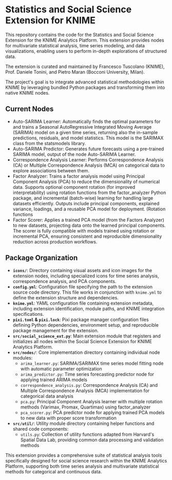 # Statistics and Social Science Extension for KNIME

This repository contains the code for the Statistics and Social Science Extension for the KNIME Analytics Platform. This extension provides nodes for multivariate statistical analysis, time series modeling, and data visualizations, enabling users to perform in-depth explorations of structured data.

The extension is curated and maintained by Francesco Tuscolano (KNIME), Prof. Daniele Tonini, and Pietro Maran (Bocconi University, Milan).

The project's goal is to integrate advanced statistical methodologies within KNIME by leveraging bundled Python packages and transforming them into native KNIME nodes.

## Current Nodes

* Auto-SARIMA Learner: Automatically finds the optimal parameters for and trains a Seasonal AutoRegressive Integrated Moving Average (SARIMA) model on a given time series, returning also the in-sample predictions, residuals, and model statistics. This model is the SARIMAX class from the statsmodels library. 
* Auto-SARIMA Predictor: Generates future forecasts using a pre-trained SARIMA model, output of the node Auto-SARIMA Learner.
* Correspondence Analysis Learner: Performs Correspondence Analysis (CA) or Multiple Correspondence Analysis (MCA) on categorical data to explore associations between them.
* Factor Analyzer: Trains a factor analysis model using Principal Component Analysis (PCA) to reduce the dimensionality of numerical data. Supports optional component rotation (for improved interpretability) using rotation functions from the factor_analyzer Python package, and incremental (batch-wise) learning for handling large datasets efficiently. Outputs include principal components, explained variance, loadings, and a reusable PCA model for deployment. (Rotation functions 
* Factor Scorer: Applies a trained PCA model (from the Factors Analyzer) to new datasets, projecting data onto the learned principal components. The scorer is fully compatible with models trained using rotation or incremental PCA, ensuring consistent and reproducible dimensionality reduction across production workflows.

## Package Organization

* **`icons/`**: Directory containing visual assets and icon images for the extension nodes, including specialized icons for time series analysis, correspondence analysis, and PCA components.
* **`config.yml`**: Configuration file specifying the path to the extension source code directory. This file works in conjunction with `knime.yml` to define the extension structure and dependencies.
* **`knime.yml`**: YAML configuration file containing extension metadata, including extension identification, module paths, and KNIME integration specifications.
* **`pixi.toml` & `pixi.lock`**: Pixi package manager configuration files defining Python dependencies, environment setup, and reproducible package management for the extension.
* **`src/social_science_ext.py`**: Main extension module that registers and initializes all nodes within the Social Science Extension for KNIME Analytics Platform.
* **`src/nodes/`**: Core implementation directory containing individual node modules:
  - `arima_learner.py`: SARIMA/SARIMAX time series model fitting node with automatic parameter optimization
  - `arima_predictor.py`: Time series forecasting predictor node for applying trained ARIMA models
  - `correspondence_analysis.py`: Correspondence Analysis (CA) and Multiple Correspondence Analysis (MCA) implementation for categorical data analysis
  - `pca.py`: Principal Component Analysis learner with multiple rotation methods (Varimax, Promax, Quartimax) using factor_analyzer
  - `pca_scorer.py`: PCA predictor node for applying trained PCA models to new data with proper score transformation
* **`src/util/`**: Utility module directory containing helper functions and shared code components:
  - `utils.py`: Collection of utility functions adapted from Harvard's Spatial Data Lab, providing common data processing and validation methods

This extension provides a comprehensive suite of statistical analysis tools specifically designed for social science research within the KNIME Analytics Platform, supporting both time series analysis and multivariate statistical methods for categorical and continuous data.



